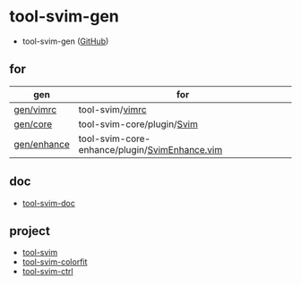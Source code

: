 
# tool-svim-gen

* tool-svim-gen ([GitHub](https://github.com/samwhelp/tool-svim-gen))


## for

| gen | for |
| --- | --- |
| [gen/vimrc](gen/vimrc) | tool-svim/[vimrc](https://github.com/samwhelp/tool-svim/blob/master/vimrc) |
| [gen/core](gen/core) | tool-svim-core/plugin/[Svim](https://github.com/samwhelp/tool-svim-core/blob/master/plugin/Svim.vim) |
| [gen/enhance](gen/enhance) | tool-svim-core-enhance/plugin/[SvimEnhance.vim](https://github.com/samwhelp/tool-svim-core-enhance/blob/master/plugin/SvimEnhance.vim) |

## doc

* [tool-svim-doc](https://samwhelp.github.io/tool-svim-doc)


## project

* [tool-svim](https://github.com/samwhelp/tool-svim)
* [tool-svim-colorfit](https://github.com/samwhelp/tool-svim-colorfit)
* [tool-svim-ctrl](https://github.com/samwhelp/tool-svim-ctrl)
